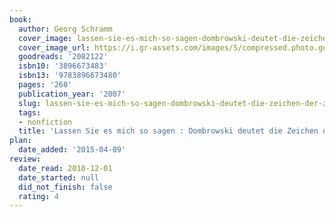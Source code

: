 ```yaml
---
book:
  author: Georg Schramm
  cover_image: lassen-sie-es-mich-so-sagen-dombrowski-deutet-die-zeichen-der-zeit.jpg
  cover_image_url: https://i.gr-assets.com/images/S/compressed.photo.goodreads.com/books/1396209684l/2082122._SX98_.jpg
  goodreads: '2082122'
  isbn10: '3896673483'
  isbn13: '9783896673480'
  pages: '268'
  publication_year: '2007'
  slug: lassen-sie-es-mich-so-sagen-dombrowski-deutet-die-zeichen-der-zeit
  tags:
  - nonfiction
  title: 'Lassen Sie es mich so sagen : Dombrowski deutet die Zeichen der Zeit'
plan:
  date_added: '2015-04-09'
review:
  date_read: 2010-12-01
  date_started: null
  did_not_finish: false
  rating: 4
---
```

